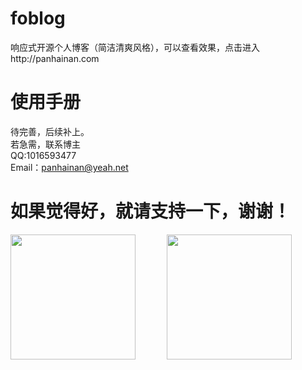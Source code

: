 # foblog
响应式开源个人博客（简洁清爽风格），可以查看效果，点击进入http://panhainan.com
# 使用手册  
待完善，后续补上。  
若急需，联系博主    
QQ:1016593477    
Email：panhainan@yeah.net  


# 如果觉得好，就请支持一下，谢谢！  

<div>
<div  style="float:left;"><img src="http://onxe6sbvc.bkt.clouddn.com/alpay.jpg" width="200px"></img></div>

<div  style="float:left;margin-left:50px"><img src="http://onxe6sbvc.bkt.clouddn.com/wxpay.png" width="200px" ></img></div>

</div>
